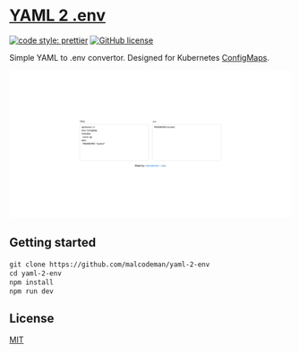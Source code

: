 # [YAML 2 .env](https://yaml2env.surge.sh/)

[![code style: prettier](https://img.shields.io/badge/code_style-prettier-ff69b4.svg)](https://github.com/prettier/prettier)
[![GitHub license](https://img.shields.io/badge/license-MIT-blue.svg)](https://github.com/malcodeman/yaml-2-env/blob/master/LICENSE)

Simple YAML to .env convertor. Designed for Kubernetes [ConfigMaps](https://kubernetes.io/docs/concepts/configuration/configmap).

<picture>
  <source media="(prefers-color-scheme: dark)" srcset="readme/screenshot-dark.png">
  <img src="readme/screenshot-light.png">
</picture>

## Getting started

```
git clone https://github.com/malcodeman/yaml-2-env
cd yaml-2-env
npm install
npm run dev
```

## License

[MIT](./LICENSE)
